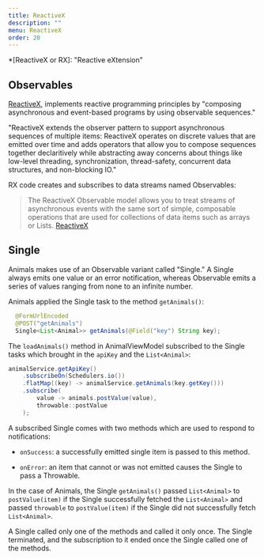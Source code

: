 ```yaml
---
title: ReactiveX
description: ""
menu: ReactiveX
order: 20
---
```


*[ReactiveX or RX]: "Reactive eXtension"  
## Observables
[ReactiveX](http://reactivex.io), implements reactive programming principles by "composing
asynchronous and event-based programs by using observable sequences."

"ReactiveX extends the observer pattern to support asynchronous sequences of multiple items: 
ReactiveX operates on discrete values that are emitted over time and adds operators that allow you 
to compose sequences together declaritively while abstracting away concerns about things like 
low-level threading, synchronization, thread-safety, concurrent data structures, and non-blocking 
IO."

RX code creates and subscribes to data streams named Observables:
> The ReactiveX Observable model allows you to treat streams of asynchronous events with the same sort
of simple, composable operations that are used for collections of data items such as arrays or 
Lists. [ReactiveX](http://reactivex.io/intro.html#Reactive%20Programming)

## Single

Animals makes use of an Observable variant called "Single." A Single always emits one value or an
error notification, whereas Observable emits a series of values ranging from none to an infinite
number.

Animals applied the Single task to the method `getAnimals()`:
``` java
  @FormUrlEncoded
  @POST("getAnimals")
  Single<List<Animal>> getAnimals(@Field("key") String key);
``` 
 
The `loadAnimals()` method in AnimalViewModel subscribed to the Single tasks which brought in the 
`apiKey` and the `List<Animal>`:

``` java
animalService.getApiKey()
    .subscribeOn(Schedulers.io())
    .flatMap((key) -> animalService.getAnimals(key.getKey()))
    .subscribe(
        value -> animals.postValue(value),
        throwable::postValue
    );
```

A subscribed Single comes with two methods which are used to respond to notifications:

* `onSuccess`: a successfully emitted single item is passed to this method.

* `onError`: an item that cannot or was not emitted causes the Single to pass a Throwable.

In the case of Animals, the Single `getAnimals()` passed `List<Animal>` to `postValue(item)` if 
the Single successfully fetched the `List<Animal>` and passed `throwable` to `postValue(item)` if 
the Single did not successfully fetch `List<Animal>`.

A Single called only one of the methods and called it only once. The Single terminated, and the 
subscription to it ended once the Single called one of the methods.
   
   


